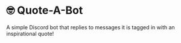 # 🤓 Quote-A-Bot
A simple Discord bot that replies to messages it is tagged in with an inspirational quote!
